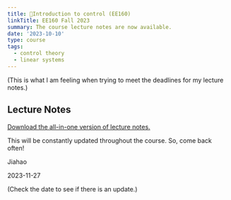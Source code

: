 ```yaml
---
title: 💨Introduction to control (EE160)
linkTitle: EE160 Fall 2023
summary: The course lecture notes are now available.
date: '2023-10-10'
type: course
tags:
  - control theory
  - linear systems
---
```


<!-- {{< toc hide_on="xl" >}} -->


(This is what I am feeling when trying to meet the deadlines for my lecture notes.)


## Lecture Notes

[Download the all-in-one version of lecture notes.](2023ee160.pdf)

This will be constantly updated throughout the course. So, come back often!

Jiahao

2023-11-27

(Check the date to see if there is an update.)
